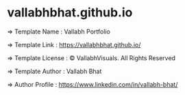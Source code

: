 # vallabhbhat.github.io
  =>  Template Name    : Vallabh Portfolio

  =>  Template Link    : https://vallabhbhat.github.io/

  =>  Template License : © VallabhVisuals. All Rights Reserved

  =>  Template Author  : Vallabh Bhat

  =>  Author Profile   : https://www.linkedin.com/in/vallabh-bhat/
